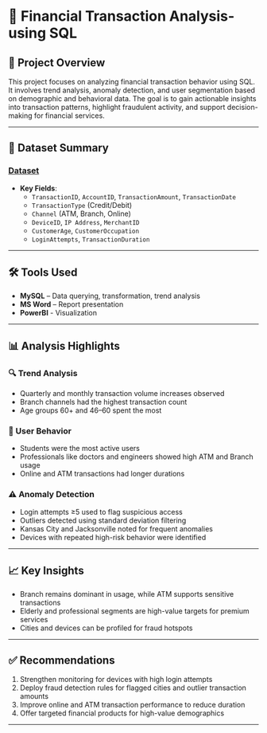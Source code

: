 # 📘 Financial Transaction Analysis-using SQL

## 🎯 Project Overview

This project focuses on analyzing financial transaction behavior using SQL. It involves trend analysis, anomaly detection, and user segmentation based on demographic and behavioral data. The goal is to gain actionable insights into transaction patterns, highlight fraudulent activity, and support decision-making for financial services.

---

## 📂 Dataset Summary

### [**Dataset**](https://www.kaggle.com/datasets/valakhorasani/bank-transaction-dataset-for-fraud-detection) 
- **Key Fields**:
  - `TransactionID`, `AccountID`, `TransactionAmount`, `TransactionDate`
  - `TransactionType` (Credit/Debit)
  - `Channel` (ATM, Branch, Online)
  - `DeviceID`, `IP Address`, `MerchantID`
  - `CustomerAge`, `CustomerOccupation`
  - `LoginAttempts`, `TransactionDuration`

---

## 🛠️ Tools Used

- **MySQL** – Data querying, transformation, trend analysis
- **MS Word** – Report presentation
- **PowerBI** - Visualization

---

## 📊 Analysis Highlights

### 🔍 Trend Analysis
- Quarterly and monthly transaction volume increases observed
- Branch channels had the highest transaction count
- Age groups 60+ and 46–60 spent the most

### 👤 User Behavior
- Students were the most active users
- Professionals like doctors and engineers showed high ATM and Branch usage
- Online and ATM transactions had longer durations

### ⚠️ Anomaly Detection
- Login attempts ≥5 used to flag suspicious access
- Outliers detected using standard deviation filtering
- Kansas City and Jacksonville noted for frequent anomalies
- Devices with repeated high-risk behavior were identified

---

## 📈 Key Insights

- Branch remains dominant in usage, while ATM supports sensitive transactions
- Elderly and professional segments are high-value targets for premium services
- Cities and devices can be profiled for fraud hotspots

---

## ✅ Recommendations

1. Strengthen monitoring for devices with high login attempts
2. Deploy fraud detection rules for flagged cities and outlier transaction amounts
3. Improve online and ATM transaction performance to reduce duration
4. Offer targeted financial products for high-value demographics

---



